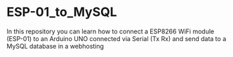 # ESP-01_to_MySQL
In this repository you can learn how to connect a ESP8266 WiFi module (ESP-01) to an Arduino UNO connected via Serial (Tx Rx) and send data to a MySQL database in a webhosting
